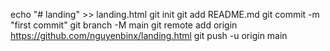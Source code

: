 echo "# landing" >> landing.html
git init
git add README.md
git commit -m "first commit"
git branch -M main
git remote add origin https://github.com/nguyenbinx/landing.html
git push -u origin main
